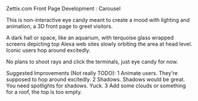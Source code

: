 Zettix.com Front Page Development : Carousel

This is non-interactive eye candy meant to create a mood with
lighting and animation, a 3D front page to greet visitors.

A dark hall or space, like an aquarium, with terquoise glass wrapped
screens depicting top Alexa web sites slowly orbiting the area at
head level.  Iconic users hop around excitedly.

No plans to shoot rays and click the terminals, just eye candy for now.

Suggested Improvements (Not really TODO):
1 Animate users.  They're supposed to hop around excitedly.
2 Shadows.  Shadows would be great.  You need spotlights for shadows.  Yuck.
3 Add some clouds or something for a roof, the top is too empty.
